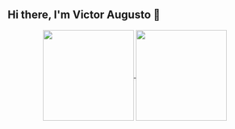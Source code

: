 ## Hi there, I'm Victor Augusto 👋

<div align="center"> 
<a href="https://github.com/victorltd">
  <img height =180 align="center" src="https://github-readme-stats.vercel.app/api?username=victorltd&show_icons=true&theme=dark" />
</a>
<a href="https://github.com/anuraghazra/convoychat">
  <img height= 180 align="center" src="https://github-readme-stats.vercel.app/api/top-langs/?username=victorltd&layout=compact&theme=dark" />
</a>
</div>
